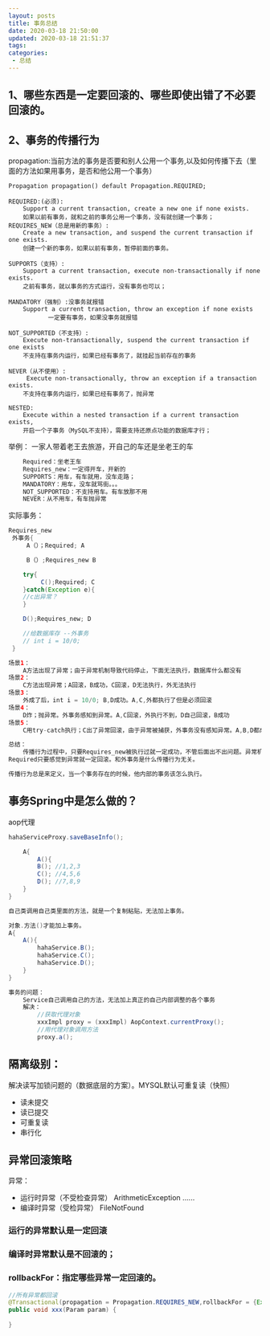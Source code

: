 ```yaml
---
layout: posts
title: 事务总结
date: 2020-03-18 21:50:00
updated: 2020-03-18 21:51:37
tags: 
categories: 
 - 总结
---
```

## 1、哪些东西是一定要回滚的、哪些即使出错了不必要回滚的。



## 2、事务的传播行为
propagation:当前方法的事务是否要和别人公用一个事务,以及如何传播下去（里面的方法如果用事务，是否和他公用一个事务）

    Propagation propagation() default Propagation.REQUIRED;
              
    REQUIRED:(必须):
    	Support a current transaction, create a new one if none exists.
    	如果以前有事务，就和之前的事务公用一个事务，没有就创建一个事务；
    REQUIRES_NEW（总是用新的事务）:
    	Create a new transaction, and suspend the current transaction if one exists.
    	创建一个新的事务，如果以前有事务，暂停前面的事务。
     
    SUPPORTS（支持）:
    	Support a current transaction, execute non-transactionally if none exists.
    	之前有事务，就以事务的方式运行，没有事务也可以；
     
    MANDATORY（强制）:没事务就报错
    	Support a current transaction, throw an exception if none exists
               一定要有事务，如果没事务就报错
     
    NOT_SUPPORTED（不支持）:
    	Execute non-transactionally, suspend the current transaction if one exists
    	不支持在事务内运行，如果已经有事务了，就挂起当前存在的事务
     
    NEVER（从不使用）:
    	 Execute non-transactionally, throw an exception if a transaction exists.
    	不支持在事务内运行，如果已经有事务了，抛异常
     
    NESTED:
    	Execute within a nested transaction if a current transaction exists,
    	开启一个子事务（MySQL不支持），需要支持还原点功能的数据库才行；
举例：
	一家人带着老王去旅游，开自己的车还是坐老王的车

```java
	Required：坐老王车
	Requires_new：一定得开车，开新的
	SUPPORTS：用车，有车就用，没车走路；
	MANDATORY：用车，没车就骂街。。。
	NOT_SUPPORTED：不支持用车。有车放那不用
	NEVER：从不用车，有车抛异常  
```
实际事务：

```java
Requires_new
 外事务{
	 A（）；Required; A

	 B（）;Requires_new B

	try{
		 C();Required; C
	}catch(Exception e){
	//c出异常？
	}

	D();Requires_new; D

    //给数据库存 --外事务
	// int i = 10/0;
 }

场景1：
	A方法出现了异常；由于异常机制导致代码停止，下面无法执行，数据库什么都没有
场景2：
	C方法出现异常；A回滚，B成功，C回滚，D无法执行，外无法执行
场景3：
	外成了后，int i = 10/0; B,D成功。A,C,外都执行了但是必须回滚
场景4：
	D炸；抛异常。外事务感知到异常。A,C回滚，外执行不到，D自己回滚，B成功
场景5：
	C用try-catch执行；C出了异常回滚，由于异常被捕获，外事务没有感知异常。A,B,D都成，C自己回滚

总结：
	传播行为过程中，只要Requires_new被执行过就一定成功，不管后面出不出问题。异常机制还是一样的，出现异常代码以后不执行。
Required只要感觉到异常就一定回滚。和外事务是什么传播行为无关。

传播行为总是来定义，当一个事务存在的时候，他内部的事务该怎么执行。
```
## 事务Spring中是怎么做的？
aop代理

```java
hahaServiceProxy.saveBaseInfo();

	A{
		A(){
		B(); //1,2,3
		C(); //4,5,6
		D(); //7,8,9
	}
}

自己类调用自己类里面的方法，就是一个复制粘贴，无法加上事务。

对象.方法()才能加上事务。
A{
	A(){
		hahaService.B();
		hahaService.C();
		hahaService.D();
	}
}

事务的问题：
	Service自己调用自己的方法，无法加上真正的自己内部调整的各个事务
	解决：
		//获取代理对象
      	xxxImpl proxy = (xxxImpl) AopContext.currentProxy();
		//用代理对象调用方法
	  	proxy.a();
```
## 隔离级别：
解决读写加锁问题的（数据底层的方案）。MYSQL默认可重复读（快照）	

* 读未提交
* 读已提交
* 可重复读
* 串行化

## 异常回滚策略
异常：

* 运行时异常（不受检查异常）
ArithmeticException ......
* 编译时异常（受检异常）
FileNotFound

###  运行的异常默认是一定回滚
###  编译时异常默认是不回滚的；
###  rollbackFor：指定哪些异常一定回滚的。

```java
//所有异常都回滚
@Transactional(propagation = Propagation.REQUIRES_NEW,rollbackFor = {Exception.class})
public void xxx(Param param) {
        
}
```
